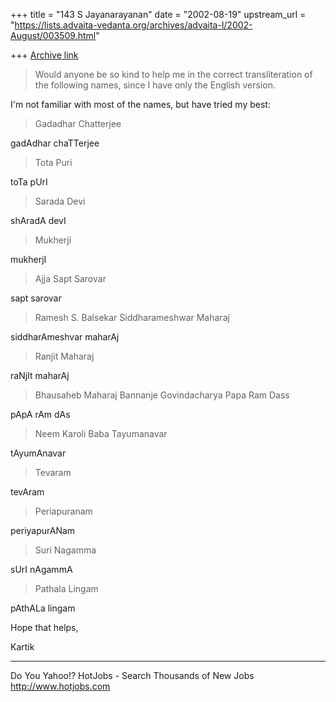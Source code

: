 +++
title = "143 S Jayanarayanan"
date = "2002-08-19"
upstream_url = "https://lists.advaita-vedanta.org/archives/advaita-l/2002-August/003509.html"

+++
[Archive link](https://lists.advaita-vedanta.org/archives/advaita-l/2002-August/003509.html)

> Would anyone be so kind to help me in the correct
> transliteration of the following names, since I have
> only
> the English version.

I'm not familiar with most of the names, but have
tried my best:

> Gadadhar Chatterjee

gadAdhar chaTTerjee

> Tota Puri

toTa pUrI

> Sarada Devi

shAradA devI

> Mukherji

mukherjI

> Ajja
> Sapt Sarovar

sapt sarovar

> Ramesh S. Balsekar
> Siddharameshwar Maharaj

siddharAmeshvar maharAj

> Ranjit Maharaj

raNjIt maharAj

> Bhausaheb Maharaj
> Bannanje Govindacharya
> Papa Ram Dass

pApA rAm dAs

> Neem Karoli Baba
> Tayumanavar

tAyumAnavar

> Tevaram

tevAram

> Periapuranam

periyapurANam

> Suri Nagamma

sUrI nAgammA

> Pathala Lingam

pAthALa lingam

Hope that helps,

Kartik

__________________________________________________
Do You Yahoo!?
HotJobs - Search Thousands of New Jobs
http://www.hotjobs.com

